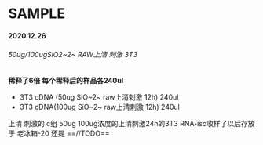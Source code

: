 # SAMPLE

#### 2020.12.26

######  50ug/100ugSiO2~2~ RAW上清 刺激 3T3 



**稀释了6倍 每个稀释后的样品各240ul**

-   3T3 cDNA (50ug  SiO~2~ raw上清刺激  12h)  240ul
-   3T3 cDNA(100ug  SiO~2~ raw上清刺激 12h) 240ul



上清 刺激的 c组  50ug  100ug浓度的上清刺激24h的3T3 RNA-iso收样了以后存放于 老冰箱-20 还提 ==//TODO==